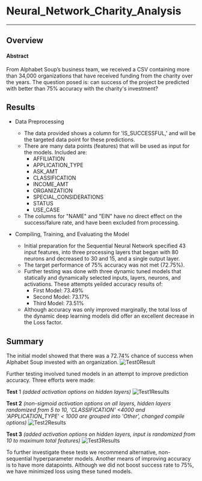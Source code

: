 # Neural_Network_Charity_Analysis

-----
## Overview
#### Abstract
From Alphabet Soup’s business team, we received a CSV containing more than 34,000 organizations that have received funding from the charity over the years. The question posed is: can success of the project be predicted with better than 75% accuracy with the charity's investment?



## Results
* Data Preprocessing
    * The data provided shows a column for 'IS_SUCCESSFUL,' and will be the targeted data point for these predictions.
    * There are many data points (features) that will be used as input for the models. Included are:
        - AFFILIATION
        - APPLICATION_TYPE
        - ASK_AMT
        - CLASSIFICATION
        - INCOME_AMT
        - ORGANIZATION
        - SPECIAL_CONSIDERATIONS
        - STATUS
        - USE_CASE
    * The columns for "NAME" and "EIN" have no direct effect on the success/falure rate, and have been excluded from processing.

* Compiling, Training, and Evaluating the Model
    * Initial preparation for the Sequential Neural Network specified 43 input features, into three processing layers that began with 80 neurons and decreased to 30 and 15, and a single output layer.
    * The target performance of 75% accuracy was not met (72.75%).
    * Further testing was done with three dynamic tuned models that statically and dynamically selected inputs, layers, neurons, and activations. These attempts yeilded accuracy results of:
        - First Model: 73.49%
        - Second Model: 73.17%
        - Third Model: 73.51%
    * Although accuracy was only improved marginally, the total loss of the dynamic deep learning models did offer an excellent decrease in the Loss factor.

## Summary
The initial model showed that there was a 72.74% chance of success when Alphabet Soup invested with an organization.
![Test0Result](https://user-images.githubusercontent.com/84740997/138523902-ba350b3d-085c-41af-ad70-c1736aba04bb.jpg)


Further testing involved tuned models in an attempt to improve prediction accuracy. Three efforts were made:<br />

<b>Test</b> 1 *(added activation options on hidden layers)*
![Test1Results](https://user-images.githubusercontent.com/84740997/138524116-538cfdb0-612d-48e5-88e2-7f7df0969e67.jpg)

<b>Test 2</b> *(non-sigmoid activation options on all layers, hidden layers randomized from 5 to 10, 'CLASSIFICATION' <4000 and 'APPLICATION_TYPE' < 1000 are grouped into 'Other', changed compile options)*
![Test2Results](https://user-images.githubusercontent.com/84740997/138524146-9581afc9-8916-4699-8be8-e2cff0a2ec29.jpg)

<b>Test 3</b> *(added activation options on hidden layers, input is randomized from 10 to maximum total features)*
![Test3Results](https://user-images.githubusercontent.com/84740997/138524162-408f2797-e219-46e4-917b-9f42c5f99055.jpg)

To further investigate these tests we recommend alternative, non-sequential hyperparameter models. Another means of improving accuracy is to have more datapoints. Although we did not boost success rate to 75%, we have minimized loss using these tuned models.